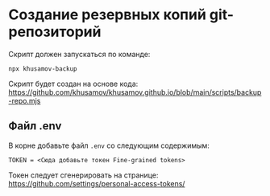 Создание резервных копий git-репозиторий
========================================

Скрипт должен запускаться по команде:

```
npx khusamov-backup
```

Скрипт будет создан на основе кода:  
https://github.com/khusamov/khusamov.github.io/blob/main/scripts/backup-repo.mjs

Файл .env
---------

В корне добавьте файл `.env` со следующим содержимым:

```
TOKEN = <Сюда добавьте токен Fine-grained tokens>
```

Токен следует сгенерировать на странице:
https://github.com/settings/personal-access-tokens/